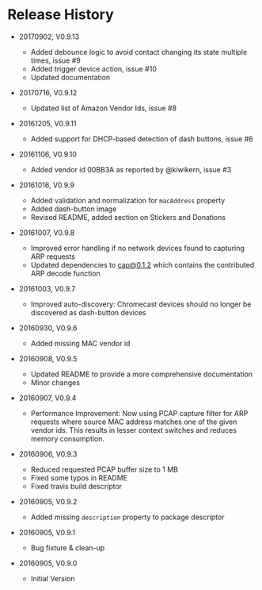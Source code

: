 # Release History

* 20170902, V0.9.13
    * Added debounce logic to avoid contact changing its state multiple times, issue #9
    * Added trigger device action, issue #10
    * Updated documentation
    
* 20170716, V0.9.12
    * Updated list of Amazon Vendor Ids, issue #8
    
* 20161205, V0.9.11
    * Added support for DHCP-based detection of dash buttons, issue #6
    
* 20161106, V0.9.10
    * Added vendor id 00BB3A as reported by @kiwikern, issue #3
    
* 20161016, V0.9.9
    * Added validation and normalization for `macAddress` property
    * Added dash-button image
    * Revised README, added section on Stickers and Donations

* 20161007, V0.9.8
    * Improved error handling if no network devices found to capturing ARP requests
    * Updated dependencies to cap@0.1.2 which contains the contributed ARP decode function 
    
* 20161003, V0.9.7
    * Improved auto-discovery: Chromecast devices should no longer be discovered as dash-button devices 
    
* 20160930, V0.9.6
    * Added missing MAC vendor id 
    
* 20160908, V0.9.5
    * Updated README to provide a more comprehensive documentation
    * Minor changes
    
* 20160907, V0.9.4
    * Performance Improvement: Now using PCAP capture filter for ARP requests where source MAC address matches one of 
      the given vendor ids. This results in lesser context switches and reduces memory consumption.

* 20160906, V0.9.3
    * Reduced requested PCAP buffer size to 1 MB
    * Fixed some typos in README
    * Fixed travis build descriptor

* 20160905, V0.9.2
    * Added missing `description` property to package descriptor
    
* 20160905, V0.9.1
    * Bug fixture & clean-up
    
* 20160905, V0.9.0
    * Initial Version